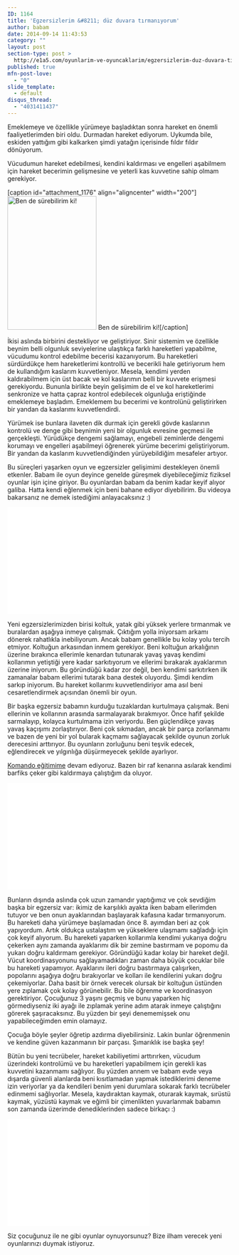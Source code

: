 ```yaml
---
ID: 1164
title: 'Egzersizlerim &#8211; düz duvara tırmanıyorum'
author: babam
date: 2014-09-14 11:43:53
category: ""
layout: post
section-type: post >
  http://e1a5.com/oyunlarim-ve-oyuncaklarim/egzersizlerim-duz-duvara-tirmaniyorum/
published: true
mfn-post-love:
  - "0"
slide_template:
  - default
disqus_thread:
  - "4031411437"
---
```

Emeklemeye ve özellikle yürümeye başladıktan sonra hareket en önemli faaliyetlerimden biri oldu. Durmadan hareket ediyorum. Uykumda bile, eskiden yattığım gibi kalkarken şimdi yatağın içerisinde fıldır fıldır dönüyorum.

Vücudumun hareket edebilmesi, kendini kaldırması ve engelleri aşabilmem için hareket becerimin gelişmesine ve yeterli kas kuvvetine sahip olmam gerekiyor.

[caption id="attachment_1176" align="aligncenter" width="200"]<a href="http://e1a5.com/wp-content/uploads/2014/09/kisa_pantolon.jpg"><img class="wp-image-1176 size-medium" src="http://e1a5.com/wp-content/uploads/2014/09/kisa_pantolon-200x300.jpg" alt="Ben de sürebilirim ki!" width="200" height="300" /></a> Ben de sürebilirim ki![/caption]

İkisi aslında birbirini destekliyor ve geliştiriyor. Sinir sistemim ve özellikle beynim belli olgunluk seviyelerine ulaştıkça farklı hareketleri yapabilme, vücudumu kontrol edebilme becerisi kazanıyorum. Bu hareketleri sürdürdükçe hem hareketlerimi kontrollü ve becerikli hale getiriyorum hem de kullandığım kaslarım kuvvetleniyor. Mesela, kendimi yerden kaldırabilmem için üst bacak ve kol kaslarımın belli bir kuvvete erişmesi gerekiyordu. Bununla birlikte beyin gelişimim de el ve kol hareketlerimi senkronize ve hatta çapraz kontrol edebilecek olgunluğa eriştiğinde emeklemeye başladım. Emeklemem bu becerimi ve kontrolünü geliştirirken bir yandan da kaslarımı kuvvetlendirdi.

Yürümek ise bunlara ilaveten dik durmak için gerekli gövde kaslarının kontrolü ve denge gibi beynimin yeni bir olgunluk evresine geçmesi ile gerçekleşti. Yürüdükçe dengemi sağlamayı, engebeli zeminlerde dengemi korumayı ve engelleri aşabilmeyi öğrenerek yürüme becerimi geliştiriyorum. Bir yandan da kaslarım kuvvetlendiğinden yürüyebildiğim mesafeler artıyor.

Bu süreçleri yaşarken oyun ve egzersizler gelişimimi destekleyen önemli etkenler. Babam ile oyun deyince genelde güreşmek diyebileceğimiz fiziksel oyunlar işin içine giriyor. Bu oyunlardan babam da benim kadar keyif alıyor galiba. Hatta kendi eğlenmek için beni bahane ediyor diyebilirim. Bu videoya bakarsanız ne demek istediğimi anlayacaksınız :)

<iframe src="//www.youtube.com/embed/L49e-_mieZ4" width="320" height="240" frameborder="0" allowfullscreen="allowfullscreen"></iframe>

Yeni egzersizlerimizden birisi koltuk, yatak gibi yüksek yerlere tırmanmak ve buralardan aşağıya inmeye çalışmak. Çıktığım yolla iniyorsam arkamı dönerek rahatlıkla inebiliyorum. Ancak babam genellikle bu kolay yolu tercih etmiyor. Koltuğun arkasından inmem gerekiyor. Beni koltuğun arkalığının üzerine bırakınca ellerimle kenardan tutunarak yavaş yavaş kendimi kollarımın yetiştiği yere kadar sarkıtıyorum ve ellerimi bırakarak ayaklarımın üzerine iniyorum. Bu göründüğü kadar zor değil, ben kendimi sarkıtırken ilk zamanalar babam ellerimi tutarak bana destek oluyordu. Şimdi kendim sarkıp iniyorum. Bu hareket kollarımı kuvvetlendiriyor ama asıl beni cesaretlendirmek açısından önemli bir oyun.

Bir başka egzersiz babamın kurduğu tuzaklardan kurtulmaya çalışmak. Beni ellerinin ve kollarının arasında sarmalayarak bırakmıyor. Önce hafif şekilde sarmalayıp, kolayca kurtulmama izin veriyordu. Ben güçlendikçe yavaş yavaş kaçışımı zorlaştırıyor. Beni çok sıkmadan, ancak bir parça zorlanmamı ve bazen de yeni bir yol bularak kaçmamı sağlayacak şekilde oyunun zorluk derecesini arttırıyor. Bu oyunların zorluğunu beni teşvik edecek, eğlendirecek ve yılgınlığa düşürmeyecek şekilde ayarlıyor.

<a title="8 aylık oldum" href="http://e1a5.com/0-yas/8-aylik-oldum/" target="_blank">Komando eğitimime</a> devam ediyoruz. Bazen bir raf kenarına asılarak kendimi barfiks çeker gibi kaldırmaya çalıştığım da oluyor.

<iframe src="//www.youtube.com/embed/j6k7nq0QbQ4" width="320" height="240" frameborder="0" allowfullscreen="allowfullscreen"></iframe>

Bunların dışında aslında çok uzun zamandır yaptığımız ve çok sevdiğim başka bir egzersiz var: ikimiz de karşılıklı ayakta iken babam ellerimden tutuyor ve ben onun ayaklarından başlayarak kafasına kadar tırmanıyorum. Bu hareketi daha yürümeye başlamadan önce 8. ayımdan beri az çok yapıyordum. Artık oldukça ustalaştım ve yükseklere ulaşmamı sağladığı için çok keyif alıyorum. Bu hareketi yaparken kollarımla kendimi yukarıya doğru çekerken aynı zamanda ayaklarımı dik bir zemine bastırmam ve popomu da yukarı doğru kaldırmam gerekiyor. Göründüğü kadar kolay bir hareket değil. Vücut koordinasyonunu sağlayamadıkları zaman daha büyük çocuklar bile bu hareketi yapamıyor. Ayaklarını ileri doğru bastırmaya çalışırken, popolarını aşağıya doğru bırakıyorlar ve kolları ile kendilerini yukarı doğru çekemiyorlar. Daha basit bir örnek verecek olursak bir koltuğun üstünden yere zıplamak çok kolay görünebilir. Bu bile öğrenme ve koordinasyon gerektiriyor. Çocuğunuz 3 yaşını geçmiş ve bunu yaparken hiç görmediyseniz iki ayağı ile zıplamak yerine adım atarak inmeye çalıştığını görerek şaşıracaksınız. Bu yüzden bir şeyi denememişsek onu yapabileceğimden emin olamayız.

Çocuğa böyle şeyler öğretip azdırma diyebilirsiniz. Lakin bunlar öğrenmenin ve kendine güven kazanmanın bir parçası. Şımarıklık ise başka şey!

Bütün bu yeni tecrübeler, hareket kabiliyetimi arttırırken, vücudum üzerindeki kontrolümü ve bu hareketleri yapabilmem için gerekli kas kuvvetini kazanmamı sağlıyor. Bu yüzden annem ve babam evde veya dışarda güvenli alanlarda beni kısıtlamadan yapmak istediklerimi deneme izin veriyorlar ya da kendileri benim yeni durumlara sokarak farklı tecrübeler edinmemi sağlıyorlar. Mesela, kaydıraktan kaymak, oturarak kaymak, sırüstü kaymak, yüzüstü kaymak ve eğimli bir çimenlikten yuvarlanmak babamın son zamanda üzerimde denediklerinden sadece birkaçı :)

<iframe src="//www.youtube.com/embed/K1zvaHnH-JI" width="320" height="240" frameborder="0" allowfullscreen="allowfullscreen"></iframe>

Siz çocuğunuz ile ne gibi oyunlar oynuyorsunuz? Bize ilham verecek yeni oyunlarınızı duymak istiyoruz.

&nbsp;
